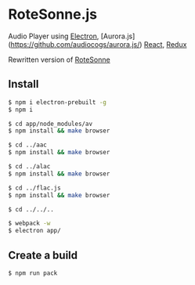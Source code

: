 # RoteSonne.js

Audio Player using [Electron](http://electron.atom.io/), [Aurora.js]
(https://github.com/audiocogs/aurora.js/) [React](https://facebook.github.io/react/), 
[Redux](https://github.com/reactjs/redux)

Rewritten version of [RoteSonne](https://github.com/industral/RoteSonne)

## Install


```bash
$ npm i electron-prebuilt -g
$ npm i

$ cd app/node_modules/av
$ npm install && make browser

$ cd ../aac
$ npm install && make browser

$ cd ../alac
$ npm install && make browser

$ cd ../flac.js
$ npm install && make browser

$ cd ../../..

$ webpack -w
$ electron app/
```


## Create a build

```bash
$ npm run pack
```
